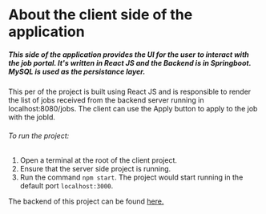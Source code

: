 # About the client side of the application
##### This side of the application provides the UI for the user to interact with the job portal. It's written in React JS and the Backend is in Springboot. MySQL is used as the persistance layer.

This per of the project is built using React JS and is responsible to render the list of jobs received from the backend server running in localhost:8080/jobs. The client can use the Apply button to apply to the job with the jobId.

###### To run the project:
1. Open a terminal at the root of the client project.
2. Ensure that the server side project is running.
3. Run the command `npm start`. The project would start running in the default port `localhost:3000`.

The backend of this project can be found [here.](https://github.com/oindrila-b/job_portal_system)